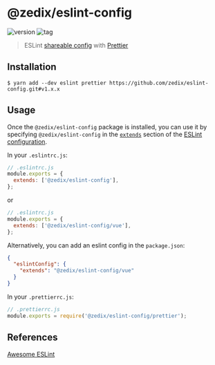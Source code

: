 # @zedix/eslint-config

![version](https://img.shields.io/github/package-json/v/zedix/eslint-config.svg?maxAge=60)
![tag](https://img.shields.io/github/tag/zedix/eslint-config.svg?maxAge=60)

> ESLint [shareable config](http://eslint.org/docs/developer-guide/shareable-configs.html) with [Prettier](https://prettier.io/)

## Installation

```
$ yarn add --dev eslint prettier https://github.com/zedix/eslint-config.git#v1.x.x
```

## Usage

Once the `@zedix/eslint-config` package is installed, you can use it by specifying `@zedix/eslint-config` in the [`extends`](http://eslint.org/docs/user-guide/configuring#extending-configuration-files) section of the [ESLint configuration](http://eslint.org/docs/user-guide/configuring).

In your `.eslintrc.js`:

```js
// .eslintrc.js
module.exports = {
  extends: ['@zedix/eslint-config'],
};
```

or

```js
// .eslintrc.js
module.exports = {
  extends: ['@zedix/eslint-config/vue'],
};
```

Alternatively, you can add an eslint config in the `package.json`:

```json
{
  "eslintConfig": {
    "extends": "@zedix/eslint-config/vue"
  }
}
```

In your `.prettierrc.js`:

```js
// .prettierrc.js
module.exports = require('@zedix/eslint-config/prettier');
```

## References

[Awesome ESLint](https://github.com/dustinspecker/awesome-eslint)
